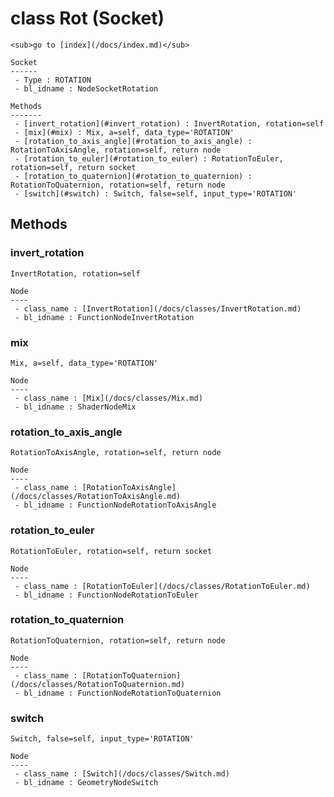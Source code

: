 # class Rot (Socket)

    <sub>go to [index](/docs/index.md)</sub>
    
    Socket
    ------
     - Type : ROTATION
     - bl_idname : NodeSocketRotation
    
    Methods
    -------
     - [invert_rotation](#invert_rotation) : InvertRotation, rotation=self
     - [mix](#mix) : Mix, a=self, data_type='ROTATION'
     - [rotation_to_axis_angle](#rotation_to_axis_angle) : RotationToAxisAngle, rotation=self, return node
     - [rotation_to_euler](#rotation_to_euler) : RotationToEuler, rotation=self, return socket
     - [rotation_to_quaternion](#rotation_to_quaternion) : RotationToQuaternion, rotation=self, return node
     - [switch](#switch) : Switch, false=self, input_type='ROTATION'
    
## Methods

### invert_rotation

    InvertRotation, rotation=self
    
    Node
    ----
     - class_name : [InvertRotation](/docs/classes/InvertRotation.md)
     - bl_idname : FunctionNodeInvertRotation
    
### mix

    Mix, a=self, data_type='ROTATION'
    
    Node
    ----
     - class_name : [Mix](/docs/classes/Mix.md)
     - bl_idname : ShaderNodeMix
    
### rotation_to_axis_angle

    RotationToAxisAngle, rotation=self, return node
    
    Node
    ----
     - class_name : [RotationToAxisAngle](/docs/classes/RotationToAxisAngle.md)
     - bl_idname : FunctionNodeRotationToAxisAngle
    
### rotation_to_euler

    RotationToEuler, rotation=self, return socket
    
    Node
    ----
     - class_name : [RotationToEuler](/docs/classes/RotationToEuler.md)
     - bl_idname : FunctionNodeRotationToEuler
    
### rotation_to_quaternion

    RotationToQuaternion, rotation=self, return node
    
    Node
    ----
     - class_name : [RotationToQuaternion](/docs/classes/RotationToQuaternion.md)
     - bl_idname : FunctionNodeRotationToQuaternion
    
### switch

    Switch, false=self, input_type='ROTATION'
    
    Node
    ----
     - class_name : [Switch](/docs/classes/Switch.md)
     - bl_idname : GeometryNodeSwitch
    